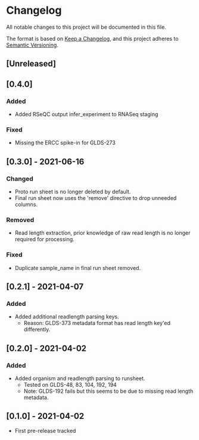 # Changelog
All notable changes to this project will be documented in this file.

The format is based on [Keep a Changelog](https://keepachangelog.com/en/1.0.0/),
and this project adheres to [Semantic Versioning](https://semver.org/spec/v2.0.0.html).

## [Unreleased]

## [0.4.0]
### Added
  - Added RSeQC output infer_experiment to RNASeq staging

### Fixed
  - Missing the ERCC spike-in for GLDS-273

## [0.3.0] - 2021-06-16
### Changed
  - Proto run sheet is no longer deleted by default.
  - Final run sheet now uses the 'remove' directive to drop unneeded columns.

### Removed
  - Read length extraction, prior knowledge of raw read length is no longer required for processing.

### Fixed
  - Duplicate sample_name in final run sheet removed.

## [0.2.1] - 2021-04-07
### Added
  - Added additional readlength parsing keys.
    - Reason: GLDS-373 metadata format has read length key'ed differently.

## [0.2.0] - 2021-04-02
### Added
  - Added organism and readlength parsing to runsheet.
    - Tested on GLDS-48, 83, 104, 192, 194
    - Note: GLDS-192 fails but this seems to be due to missing read length metadata.


## [0.1.0] - 2021-04-02
  - First pre-release tracked
